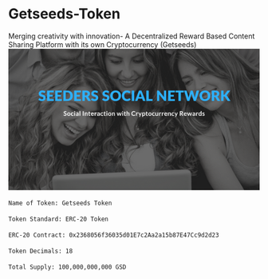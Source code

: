 # Getseeds-Token
Merging creativity with innovation- A Decentralized Reward Based Content Sharing Platform with its own Cryptocurrency (Getseeds)
![alt tag](https://github.com/Getseeds-GSD/Getseeds-Token/blob/master/SEEDERS%20SOCIAL%20NETWORK.png)

    Name of Token: Getseeds Token

    Token Standard: ERC-20 Token

    ERC-20 Contract: 0x2368056f36035d01E7c2Aa2a15b87E47Cc9d2d23

    Token Decimals: 18

    Total Supply: 100,000,000,000 GSD
    
   
